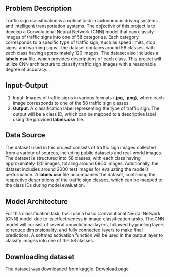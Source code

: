 ## Problem Description
Traffic sign classification is a critical task in autonomous driving systems and intelligent transportation systems. The objective of this project is to develop a Convolutional Neural Network (CNN) model that can classify images of traffic signs into one of 58 categories. Each category corresponds to a specific type of traffic sign, such as speed limits, stop signs, and warning signs. The dataset contains around 58 classes, with each class having approximately 120 images. The dataset also includes a **labels.csv** file, which provides descriptions of each class. This project will utilize CNN architecture to classify traffic sign images with a reasonable degree of accuracy.

## Input-Output
1. Input: Images of traffic signs in various formats (**.jpg**, **.png**), where each image corresponds to one of the 58 traffic sign classes.
2. **Output**: A classification label representing the type of traffic sign. The output will be a class ID, which can be mapped to a descriptive label using the provided **labels.csv** file.

## Data Source
The dataset used in this project consists of traffic sign images collected from a variety of sources, including public datasets and real-world images. The dataset is structured into 58 classes, with each class having approximately 120 images, totaling around 6960 images. Additionally, the dataset includes around 2000 test images for evaluating the model’s performance. A **labels.csv** file accompanies the dataset, containing the respective descriptions of the traffic sign classes, which can be mapped to the class IDs during model evaluation.

## Model Architecture
For this classification task, I will use a basic Convolutional Neural Network (CNN) model due to its effectiveness in image classification tasks. The CNN model will consist of several convolutional layers, followed by pooling layers to reduce dimensionality, and fully connected layers to make final predictions. A softmax activation function will be used in the output layer to classify images into one of the 58 classes.

## Downloading dataset
The dataset was downloaded from kaggle. [Download page ](https://www.kaggle.com/datasets/ahemateja19bec1025/traffic-sign-dataset-classification)

